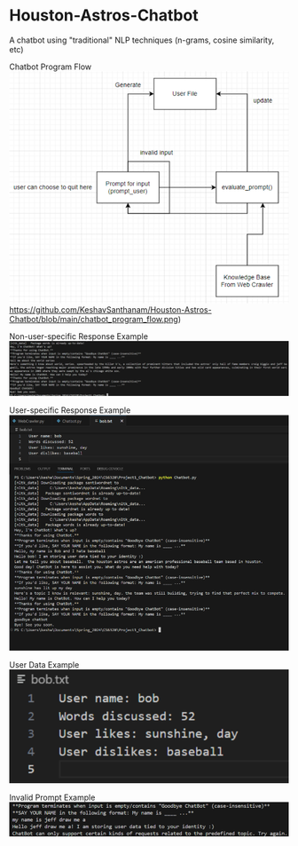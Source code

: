 # Houston-Astros-Chatbot
A chatbot using "traditional" NLP techniques (n-grams, cosine similarity, etc)

Chatbot Program Flow
![Chatbot Program Flow](https://github.com/KeshavSanthanam/Houston-Astros-Chatbot/blob/main/chatbot_program_flow.png)https://github.com/KeshavSanthanam/Houston-Astros-Chatbot/blob/main/chatbot_program_flow.png)

Non-user-specific Response Example
![Non-user-specific Response Example](https://github.com/KeshavSanthanam/Houston-Astros-Chatbot/blob/main/sample_general_responses.png)

User-specific Response Example
![User-specific Response Example](https://github.com/KeshavSanthanam/Houston-Astros-Chatbot/blob/main/sample_user_info.png)

User Data Example
![User Data Example](https://github.com/KeshavSanthanam/Houston-Astros-Chatbot/blob/main/sample_user_file.png)

Invalid Prompt Example
![Invalid Prompt Example](https://github.com/KeshavSanthanam/Houston-Astros-Chatbot/blob/main/sample_invalid_response.png)


